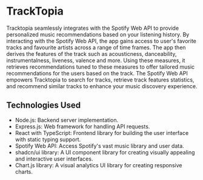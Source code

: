 # TrackTopia
Tracktopia seamlessly integrates with the Spotify Web API to provide personalized music recommendations based on your listening history. By interacting with the Spotify Web API, the app gains access to user's favorite tracks and favourite artists across a range of time frames. The app then derives the features of the track such as acousticness, danceability, instrumentalness, liveness, valence and more. Using these measures, it retrieves recommendations tuned to these measures to offer tailored music recommendations for the users based on the track. The Spotify Web API empowers Tracktopia to search for tracks, retrieve track features statistics, and recommend similar tracks to enhance your music discovery experience.

## Technologies Used
* Node.js: Backend server implementation.
* Express.js: Web framework for handling API requests.
* React with TypeScript: Frontend library for building the user interface with static typing support.
* Spotify Web API: Access Spotify's vast music library and user data.
* shadcn/ui library: A UI component library for creating visually appealing and interactive user interfaces.
* Chart.js library: A visual analytics UI library for creating responsive charts.
